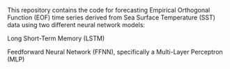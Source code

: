 This repository contains the code for forecasting Empirical Orthogonal Function (EOF) time series derived from Sea Surface Temperature (SST) data using two different neural network models:

Long Short-Term Memory (LSTM)

Feedforward Neural Network (FFNN), specifically a Multi-Layer Perceptron (MLP)
